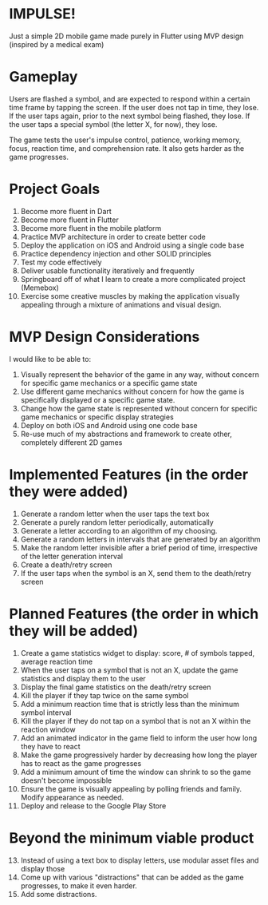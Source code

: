 # IMPULSE!
Just a simple 2D mobile game made purely in Flutter using MVP design (inspired by a medical exam)

# Gameplay
Users are flashed a symbol, and are expected to respond within a certain time frame by tapping the screen. If the user does not tap in time, they lose. If the user taps again, prior to the next symbol being flashed, they lose. If the user taps a special symbol (the letter X, for now), they lose.

The game tests the user's impulse control, patience, working memory, focus, reaction time, and comprehension rate. It also gets harder as the game progresses.

# Project Goals
1. Become more fluent in Dart
2. Become more fluent in Flutter
3. Become more fluent in the mobile platform
4. Practice MVP architecture in order to create better code
5. Deploy the application on iOS and Android using a single code base
6. Practice dependency injection and other SOLID principles
7. Test my code effectively
8. Deliver usable functionality iteratively and frequently
9. Springboard off of what I learn to create a more complicated project (Memebox)
10. Exercise some creative muscles by making the application visually appealing through a mixture of animations and visual design.

# MVP Design Considerations
I would like to be able to:
1. Visually represent the behavior of the game in any way, without concern for specific game mechanics or a specific game state
2. Use different game mechanics without concern for how the game is specifically displayed or a specific game state.
3. Change how the game state is represented without concern for specific game mechanics or specific display strategies
4. Deploy on both iOS and Android using one code base
5. Re-use much of my abstractions and framework to create other, completely different 2D games

# Implemented Features (in the order they were added)
1. Generate a random letter when the user taps the text box
2. Generate a purely random letter periodically, automatically
3. Generate a letter according to an algorithm of my choosing.
4. Generate a random letters in intervals that are generated by an algorithm
5. Make the random letter invisible after a brief period of time, irrespective of the letter generation interval
6. Create a death/retry screen
7. If the user taps when the symbol is an X, send them to the death/retry screen

# Planned Features (the order in which they will be added)
1. Create a game statistics widget to display: score, # of symbols tapped, average reaction time
2. When the user taps on a symbol that is not an X, update the game statistics and display them to the user
3. Display the final game statistics on the death/retry screen
4. Kill the player if they tap twice on the same symbol
5. Add a minimum reaction time that is strictly less than the minimum symbol interval
6. Kill the player if they do not tap on a symbol that is not an X within the reaction window
7. Add an animated indicator in the game field to inform the user how long they have to react
8. Make the game progressively harder by decreasing how long the player has to react as the game progresses
9. Add a minimum amount of time the window can shrink to so the game doesn't become impossible
10. Ensure the game is visually appealing by polling friends and family. Modify appearance as needed.
11. Deploy and release to the Google Play Store

# Beyond the minimum viable product
13. Instead of using a text box to display letters, use modular asset files and display those
14. Come up with various "distractions" that can be added as the game progresses, to make it even harder.
15. Add some distractions.
